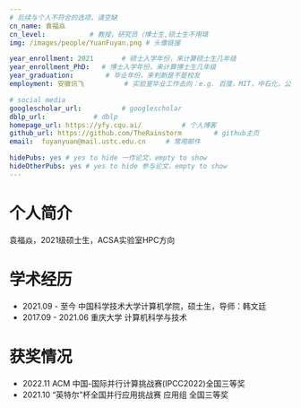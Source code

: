 ```yaml
---
# 后续与个人不符合的选项，请空缺
cn_name: 袁福焱
cn_level:           # 教授，研究员（博士生,硕士生不用填
img: /images/people/YuanFuyan.png # 头像链接

year_enrollment: 2021       # 硕士入学年份，来计算硕士生几年级
year_enrollment_PhD:   # 博士入学年份，来计算博士生几年级
year_graduation:        # 毕业年份，来判断是不是校友
employment: 安徽讯飞          # 实验室毕业工作去向：e.g. 百度，MIT，中石化，公务员

# social media
googlescholar_url:          # googlescholar
dblp_url:            # dblp
homepage_url: https://yfy.cqu.ai/          # 个人博客
github_url: https://github.com/TheRainstorm        # github主页
email:  fuyanyuan@mail.ustc.edu.cn     # 常用邮件

hidePubs: yes # yes to hide 一作论文，empty to show
hideOtherPubs: yes # yes to hide 参与论文，empty to show
---
```


# 个人简介

袁福焱，2021级硕士生，ACSA实验室HPC方向

# 学术经历

* 2021.09 - 至今 中国科学技术大学计算机学院，硕士生，导师：韩文廷
* 2017.09 - 2021.06 重庆大学 计算机科学与技术

# 获奖情况

* 2022.11 ACM 中国-国际并行计算挑战赛(IPCC2022)全国三等奖
* 2021.10 “英特尔”杯全国并行应用挑战赛 应用组 全国三等奖
